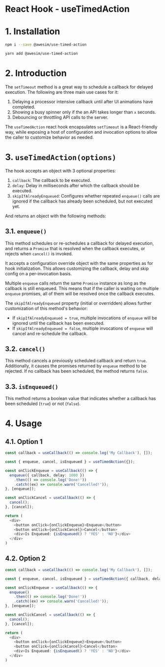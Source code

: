 # React Hook - useTimedAction

# 1. Installation

```sh
npm i --save @awesim/use-timed-action
```
```sh
yarn add @awesim/use-timed-action
```

# 2. Introduction

The `setTimeout` method is a great way to schedule a callback for delayed execution. The following are three main use cases for it:
1. Delaying a processor intensive callback until after UI animations have completed.
2. Showing a busy spinner only if the an API takes longer than `x` seconds.
3. Debouncing or throttling API calls to the server.

The `useTimedAction` react hook encapsulates `setTimeout` is a React-friendly way, while exposing a host of configuration and invocation options to allow the caller to customize behavior as needed.

# 3. `useTimedAction(options)`

The hook accepts an object with 3 optional properties:
1. `callback`: The callback to be executed.
2. `delay`: Delay in milliseconds after which the callback should be executed.
3. `skipIfAlreadyEnqueued`: Configures whether repeated `enqueue()` calls are ignored if the callback has already been scheduled, but not executed yet.

And returns an object with the following methods:

## 3.1. `enqueue()`

This method schedules or re-schedules a callback for delayed execution, and returns a `Promise` that is resolved when the callback executes, or rejects when `cancel()` is invoked.

It accepts a configuration override object with the same properties as for hook initialization. This allows customizing the callback, delay and skip config on a per-invocation basis.

Multiple `enqueue` calls return the same `Promise` instance as long as the callback is still enqueued. This means that if the caller is waiting on multiple `enqueue` promises, all of them will be resolved once the callback executes.

The `skipIfAlreadyEnqueued` property (initial or overridden) allows further customization of this method's behavior:
- If `skipIfAlreadyEnqueued = true`, multiple invocations of `enqueue` will be ignored until the callback has been executed.
- If `skipIfAlreadyEnqueued = false`, multiple invocations of `enqueue` will cancel and re-schedule the callback.

## 3.2. `cancel()`

This method cancels a previously scheduled callback and return `true`. Additionally, it causes the promises returned by `enqueue` method to be rejected. If no callback has been scheduled, the method returns `false`.

## 3.3. `isEnqueued()`

This method returns a boolean value that indicates whether a callback has been scheduled (`true`) or not (`false`).

# 4. Usage

## 4.1. Option 1
```Typescript
const callback = useCallback(() => console.log('My Callback'), []);

const { enqueue, cancel, isEnqueued } = useTimedAction({});

const onClickEnqueue = useCallback(() => {
  enqueue({ callback, delay: 1000 })
    .then(() => console.log('Done!'))
    .catch((ex) => console.warn('Cancelled!'));
}, [enqueue]);

const onClickCancel = useCallback(() => {
  cancel();
}, [cancel]);

return (
  <div>
    <button onClick={onClickEnqueue}>Enqueue</button>
    <button onClick={onClickCancel}>Cancel</button>
    <div>Is Enqueued: {isEnqueued() ? 'YES' : 'NO'}</div>
  </div>
)
```

## 4.2. Option 2
```Typescript
const callback = useCallback(() => console.log('My Callback'), []);

const { enqueue, cancel, isEnqueued } = useTimedAction({ callback, delay: 1000, skipIfAlreadyEnqueued: true });

const onClickEnqueue = useCallback(() => {
  enqueue()
    .then(() => console.log('Done!'))
    .catch((ex) => console.warn('Cancelled!'));
}, [enqueue]);

const onClickCancel = useCallback(() => {
  cancel();
}, [cancel]);

return (
  <div>
    <button onClick={onClickEnqueue}>Enqueue</button>
    <button onClick={onClickCancel}>Cancel</button>
    <div>Is Enqueued: {isEnqueued() ? 'YES' : 'NO'}</div>
  </div>
)
```
